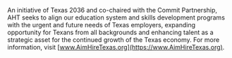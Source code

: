 An initiative of Texas 2036 and co-chaired with the Commit Partnership, AHT seeks to align our education system and skills development programs with the urgent and future needs of Texas employers, expanding opportunity for Texans from all backgrounds and enhancing talent as a strategic asset for the continued growth of the Texas economy. For more information, visit [www.AimHireTexas.org](https://www.AimHireTexas.org).